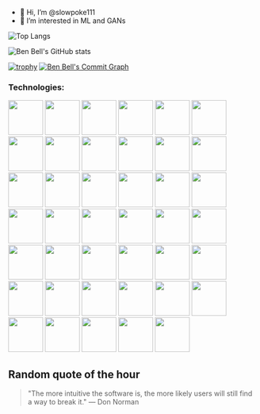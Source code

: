 - 👋 Hi, I’m @slowpoke111
- 👀 I’m interested in ML and GANs


![Top Langs](https://github-readme-stats.vercel.app/api/top-langs/?username=slowpoke111&langs_count=12)

![Ben Bell's GitHub stats](https://github-readme-stats.vercel.app/api?username=slowpoke111&show=reviews,discussions_started,discussions_answered,prs_merged,prs_merged_percentage&show_icons=true&theme=dark)

[![trophy](https://github-profile-trophy.vercel.app/?username=slowpoke111&theme=onedark)](https://github.com/ryo-ma/github-profile-trophy)
[![Ben Bell's Commit Graph](https://github-readme-activity-graph.vercel.app/graph?username=slowpoke111&theme=github-compact&hide_border=true&days=40)](https://github.com/ashutosh00710/github-readme-activity-graph)

### Technologies:
<img src="https://cdn.jsdelivr.net/gh/devicons/devicon@latest/icons/python/python-original.svg" height="70" width="70" /> <img src="https://cdn.jsdelivr.net/gh/devicons/devicon@latest/icons/java/java-original.svg" height="70" width="70" />
<img src="https://cdn.jsdelivr.net/gh/devicons/devicon@latest/icons/tensorflow/tensorflow-original.svg" height="70" width="70" />
<img src="https://cdn.jsdelivr.net/gh/devicons/devicon@latest/icons/pytorch/pytorch-original.svg" height="70" width="70" />
<img src="https://cdn.jsdelivr.net/gh/devicons/devicon@latest/icons/jupyter/jupyter-original.svg" height="70" width="70" />
<img src="https://cdn.jsdelivr.net/gh/devicons/devicon@latest/icons/cplusplus/cplusplus-original.svg" height="70" width="70" /> 
<img src="https://cdn.jsdelivr.net/gh/devicons/devicon@latest/icons/amazonwebservices/amazonwebservices-original-wordmark.svg" height="70" width="70"/>
<img src="https://cdn.jsdelivr.net/gh/devicons/devicon@latest/icons/anaconda/anaconda-original.svg" height="70" width="70"/>
<img src="https://cdn.jsdelivr.net/gh/devicons/devicon@latest/icons/git/git-plain.svg" height="70" width="70"/>
<img src="https://cdn.jsdelivr.net/gh/devicons/devicon@latest/icons/godot/godot-original.svg" height="70" width="70"/>
<img src="https://cdn.jsdelivr.net/gh/devicons/devicon@latest/icons/googlecloud/googlecloud-original.svg" height="70" width="70"/>
<img src="https://cdn.jsdelivr.net/gh/devicons/devicon@latest/icons/intellij/intellij-original.svg" height="70" width="70"/>
<img src="https://cdn.jsdelivr.net/gh/devicons/devicon@latest/icons/markdown/markdown-original.svg" height="70" width="70"/>
<img src="https://cdn.jsdelivr.net/gh/devicons/devicon@latest/icons/matplotlib/matplotlib-original.svg" height="70" width="70"/>
<img src="https://cdn.jsdelivr.net/gh/devicons/devicon@latest/icons/numpy/numpy-original.svg" height="70" width="70"/>
<img src="https://cdn.jsdelivr.net/gh/devicons/devicon@latest/icons/opencv/opencv-original.svg" height="70" width="70"/>
<img src="https://cdn.jsdelivr.net/gh/devicons/devicon@latest/icons/powershell/powershell-plain.svg" height="70" width="70" />
<img src="https://cdn.jsdelivr.net/gh/devicons/devicon@latest/icons/pypi/pypi-original.svg" height="70" width="70"/>
<img src="https://cdn.jsdelivr.net/gh/devicons/devicon@latest/icons/replit/replit-original.svg" height="70" width="70"/>
<img src="https://cdn.jsdelivr.net/gh/devicons/devicon@latest/icons/scikitlearn/scikitlearn-original.svg" height="70" width="70"/>
<img src="https://cdn.jsdelivr.net/gh/devicons/devicon@latest/icons/selenium/selenium-original.svg" height="70" width="70"/> 
<img src="https://cdn.jsdelivr.net/gh/devicons/devicon@latest/icons/ssh/ssh-original-wordmark.svg" height="70" width="70"/>
<img src="https://cdn.jsdelivr.net/gh/devicons/devicon@latest/icons/stackoverflow/stackoverflow-original.svg" height="70" width="70"/> 
<img src="https://cdn.jsdelivr.net/gh/devicons/devicon@latest/icons/visualstudio/visualstudio-original.svg" height="70" width="70"/>
 <img src="https://cdn.jsdelivr.net/gh/devicons/devicon@latest/icons/keras/keras-original.svg" height="70" width="70"/>
 <img src="https://cdn.jsdelivr.net/gh/devicons/devicon@latest/icons/arduino/arduino-original-wordmark.svg" height="70" width="70" />
  <img src="https://cdn.jsdelivr.net/gh/devicons/devicon@latest/icons/debian/debian-original.svg" height="70" width="70"/>
   <img src="https://cdn.jsdelivr.net/gh/devicons/devicon@latest/icons/docker/docker-original.svg" height="70" width="70"/>
<img src="https://cdn.jsdelivr.net/gh/devicons/devicon@latest/icons/firefox/firefox-original.svg" height="70" width="70"/>
 <img src="https://cdn.jsdelivr.net/gh/devicons/devicon@latest/icons/gimp/gimp-original.svg" height="70" width="70"/>
 <img src="https://cdn.jsdelivr.net/gh/devicons/devicon@latest/icons/githubactions/githubactions-original.svg" height="70" width="70"/>
  <img src="https://cdn.jsdelivr.net/gh/devicons/devicon@latest/icons/gradle/gradle-original-wordmark.svg" height="70" width="70"/>
  <img src="https://cdn.jsdelivr.net/gh/devicons/devicon@latest/icons/kaggle/kaggle-original.svg" height="70" width="70"/>
  <img src="https://cdn.jsdelivr.net/gh/devicons/devicon@latest/icons/latex/latex-original.svg" height="70" width="70"/>
   <img src="https://cdn.jsdelivr.net/gh/devicons/devicon@latest/icons/pandas/pandas-original-wordmark.svg" height="70" width="70"/>
    <img src="https://cdn.jsdelivr.net/gh/devicons/devicon@latest/icons/plotly/plotly-original.svg" height="70" width="70"/>
     <img src="https://cdn.jsdelivr.net/gh/devicons/devicon@latest/icons/vscode/vscode-original.svg" height="70" width="70"/>
 <img src="https://cdn.jsdelivr.net/gh/devicons/devicon@latest/icons/windows11/windows11-original.svg" height="70" width="70"/>
  <img src="https://cdn.jsdelivr.net/gh/devicons/devicon@latest/icons/json/json-original.svg" height="70" width="70"/>
 <img src="https://cdn.jsdelivr.net/gh/devicons/devicon@latest/icons/azure/azure-original.svg" height="70" width="70"/>
  <img src="https://cdn.jsdelivr.net/gh/devicons/devicon@latest/icons/raspberrypi/raspberrypi-original.svg" height="70" width="70"/>
  
 <link rel="stylesheet" type='text/css' href="https://cdn.jsdelivr.net/gh/devicons/devicon@latest/devicon.min.css"/> 

 












































































































































































































































































## Random quote of the hour
> "The more intuitive the software is, the more likely users will still find a way to break it." — Don Norman

